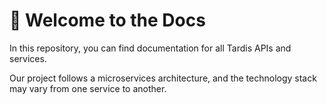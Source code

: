 # 👋 Welcome to the Docs

In this repository, you can find documentation for all Tardis APIs and services.

Our project follows a microservices architecture, and the technology stack may vary from one service to another.

